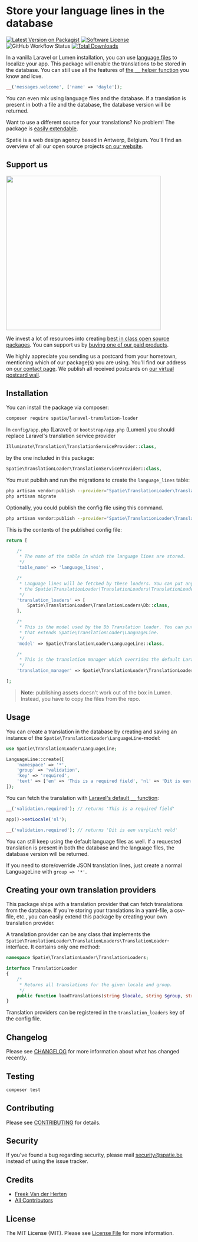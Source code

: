 # Store your language lines in the database

[![Latest Version on Packagist](https://img.shields.io/packagist/v/spatie/laravel-translation-loader.svg?style=flat-square)](https://packagist.org/packages/spatie/laravel-translation-loader)
[![Software License](https://img.shields.io/badge/license-MIT-brightgreen.svg?style=flat-square)](LICENSE.md)
![GitHub Workflow Status](https://img.shields.io/github/actions/workflow/status/spatie/laravel-translation-loader/run-tests.yml?branch=main&label=Tests&style=flat-square)
[![Total Downloads](https://img.shields.io/packagist/dt/spatie/laravel-translation-loader.svg?style=flat-square)](https://packagist.org/packages/spatie/laravel-translation-loader)

In a vanilla Laravel or Lumen installation, you can use [language files](https://laravel.com/docs/localization) to
localize your app. This package will enable the translations to be stored in the database. You can still use all the
features of [the `__` helper function](https://laravel.com/docs/localization#retrieving-translation-strings) you know
and love.

```php
__('messages.welcome', ['name' => 'dayle']);
```

You can even mix using language files and the database. If a translation is present in both a file and the database, the
database version will be returned.

Want to use a different source for your translations? No problem! The package
is [easily extendable](https://github.com/spatie/laravel-translation-loader#creating-your-own-translation-providers).

Spatie is a web design agency based in Antwerp, Belgium.
You'll find an overview of all our open source
projects [on our website](https://spatie.be/opensource).

## Support us

[<img src="https://github-ads.s3.eu-central-1.amazonaws.com/laravel-translation-loader.jpg?t=1" width="419px" />](https://spatie.be/github-ad-click/laravel-translation-loader)

We invest a lot of resources into creating [best in class open source packages](https://spatie.be/open-source). You can
support us by [buying one of our paid products](https://spatie.be/open-source/support-us).

We highly appreciate you sending us a postcard from your hometown, mentioning which of our package(s) you are using.
You'll find our address on [our contact page](https://spatie.be/about-us). We publish all received postcards
on [our virtual postcard wall](https://spatie.be/open-source/postcards).

## Installation

You can install the package via composer:

``` bash
composer require spatie/laravel-translation-loader
```

In `config/app.php` (Laravel) or `bootstrap/app.php` (Lumen) you should replace Laravel's translation service provider

```php
Illuminate\Translation\TranslationServiceProvider::class,
```

by the one included in this package:

```php
Spatie\TranslationLoader\TranslationServiceProvider::class,
```

You must publish and run the migrations to create the `language_lines` table:

```bash
php artisan vendor:publish --provider="Spatie\TranslationLoader\TranslationServiceProvider" --tag="translation-loader-migrations"
php artisan migrate
```

Optionally, you could publish the config file using this command.

```bash
php artisan vendor:publish --provider="Spatie\TranslationLoader\TranslationServiceProvider" --tag="translation-loader-config"
```

This is the contents of the published config file:

```php
return [

    /*
     * The name of the table in which the language lines are stored.
     */
    'table_name' => 'language_lines',

    /*
     * Language lines will be fetched by these loaders. You can put any class here that implements
     * the Spatie\TranslationLoader\TranslationLoaders\TranslationLoader-interface.
     */
    'translation_loaders' => [
        Spatie\TranslationLoader\TranslationLoaders\Db::class,
    ],

    /*
     * This is the model used by the Db Translation loader. You can put any model here
     * that extends Spatie\TranslationLoader\LanguageLine.
     */
    'model' => Spatie\TranslationLoader\LanguageLine::class,

    /*
     * This is the translation manager which overrides the default Laravel `translation.loader`
     */
    'translation_manager' => Spatie\TranslationLoader\TranslationLoaderManager::class,

];
```

> **Note:** publishing assets doesn't work out of the box in Lumen. Instead, you have to copy the files from the repo.

## Usage

You can create a translation in the database by creating and saving an instance of
the `Spatie\TranslationLoader\LanguageLine`-model:

```php
use Spatie\TranslationLoader\LanguageLine;

LanguageLine::create([
    'namespace' => '*',
    'group' => 'validation',
    'key' => 'required',
    'text' => ['en' => 'This is a required field', 'nl' => 'Dit is een verplicht veld'],
]);
```

You can fetch the translation
with [Laravel's default `__` function](https://laravel.com/docs/localization#retrieving-translation-strings):

```php
__('validation.required'); // returns 'This is a required field'

app()->setLocale('nl');

__('validation.required'); // returns 'Dit is een verplicht veld'
```

You can still keep using the default language files as well. If a requested translation is present in both the database
and the language files, the database version will be returned.

If you need to store/override JSON translation lines, just create a normal LanguageLine with `group => '*'`.

## Creating your own translation providers

This package ships with a translation provider that can fetch translations from the database.
If you're storing your translations in a yaml-file, a csv-file, etc.,
you can easily extend this package by creating your own translation provider.

A translation provider can be any class that implements
the `Spatie\TranslationLoader\TranslationLoaders\TranslationLoader`-interface. It contains only one method:

```php
namespace Spatie\TranslationLoader\TranslationLoaders;

interface TranslationLoader
{
    /*
     * Returns all translations for the given locale and group.
     */
    public function loadTranslations(string $locale, string $group, string|null $namespace = null): array;
}
```

Translation providers can be registered in the `translation_loaders` key of the config file.

## Changelog

Please see [CHANGELOG](CHANGELOG.md) for more information about what has changed recently.

## Testing

``` bash
composer test
```

## Contributing

Please see [CONTRIBUTING](https://github.com/spatie/.github/blob/main/CONTRIBUTING.md) for details.

## Security

If you've found a bug regarding security, please mail [security@spatie.be](mailto:security@spatie.be) instead of using
the issue tracker.

## Credits

- [Freek Van der Herten](https://github.com/freekmurze)
- [All Contributors](../../contributors)

## License

The MIT License (MIT). Please see [License File](LICENSE.md) for more information.
